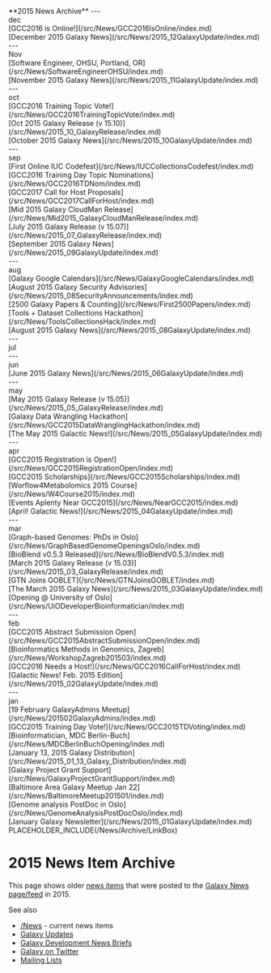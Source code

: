 <div class='linkbox'>
**2015 News Archive**
---
<div class='right'>dec</div>
[GCC2016 is Online!](/src/News/GCC2016IsOnline/index.md)<br />
[December 2015 Galaxy News](/src/News/2015_12GalaxyUpdate/index.md)<br />
---
<div class='right'>Nov</div>
[Software Engineer, OHSU, Portland, OR](/src/News/SoftwareEngineerOHSU/index.md)<br />
[November 2015 Galaxy News](/src/News/2015_11GalaxyUpdate/index.md)<br />
---
<div class='right'>oct</div>
[GCC2016 Training Topic Vote!](/src/News/GCC2016TrainingTopicVote/index.md)<br />
[Oct 2015 Galaxy Release (v 15.10)](/src/News/2015_10_GalaxyRelease/index.md)<br />
[October 2015 Galaxy News](/src/News/2015_10GalaxyUpdate/index.md)<br />
---
<div class='right'>sep</div>
[First Online IUC Codefest](/src/News/IUCCollectionsCodefest/index.md)<br />
[GCC2016 Training Day Topic Nominations](/src/News/GCC2016TDNom/index.md)<br />
[GCC2017 Call for Host Proposals](/src/News/GCC2017CallForHost/index.md)<br />
[Mid 2015 Galaxy CloudMan Release](/src/News/Mid2015_GalaxyCloudManRelease/index.md)<br />
[July 2015 Galaxy Release (v 15.07)](/src/News/2015_07_GalaxyRelease/index.md)<br />
[September 2015 Galaxy News](/src/News/2015_09GalaxyUpdate/index.md)<br />
---
<div class='right'>aug</div>
[Galaxy Google Calendars](/src/News/GalaxyGoogleCalendars/index.md)<br />
[August 2015 Galaxy Security Advisories](/src/News/2015_08SecurityAnnouncements/index.md)<br />
[2500 Galaxy Papers & Counting](/src/News/First2500Papers/index.md)<br />
[Tools + Dataset Collections Hackathon](/src/News/ToolsCollectionsHack/index.md)<br />
[August 2015 Galaxy News](/src/News/2015_08GalaxyUpdate/index.md)<br />
---
<div class='right'>jul</div>
---
<div class='right'>jun</div>
[June 2015 Galaxy News](/src/News/2015_06GalaxyUpdate/index.md)<br />
---
<div class='right'>may</div>
[May 2015 Galaxy Release (v 15.05)](/src/News/2015_05_GalaxyRelease/index.md)<br />
[Galaxy Data Wrangling Hackathon](/src/News/GCC2015DataWranglingHackathon/index.md)<br />
[The May 2015 Galactic News!](/src/News/2015_05GalaxyUpdate/index.md)<br />
---
<div class='right'>apr</div>
[GCC2015 Registration is Open!](/src/News/GCC2015RegistrationOpen/index.md)<br />
[GCC2015 Scholarships](/src/News/GCC2015Scholarships/index.md)<br />
[Worflow4Metabolomics 2015 Course](/src/News/W4Course2015/index.md)<br />
[Events Aplenty Near GCC2015](/src/News/NearGCC2015/index.md)<br />
[April! Galactic News!](/src/News/2015_04GalaxyUpdate/index.md)<br />
---
<div class='right'>mar</div>
[Graph-based Genomes: PhDs in Oslo](/src/News/GraphBasedGenomeOpeningsOslo/index.md)<br />
[BioBlend v0.5.3 Released](/src/News/BioBlendV0.5.3/index.md)<br />
[March 2015 Galaxy Release (v 15.03)](/src/News/2015_03_GalaxyRelease/index.md)<br />
[GTN Joins GOBLET](/src/News/GTNJoinsGOBLET/index.md)<br />
[The March 2015 Galaxy News](/src/News/2015_03GalaxyUpdate/index.md)<br />
[Opening @ University of Oslo](/src/News/UiODeveloperBioinformatician/index.md)<br />
---
<div class='right'>feb</div>
[GCC2015 Abstract Submission Open](/src/News/GCC2015AbstractSubmissionOpen/index.md)<br />
[Bioinformatics Methods in Genomics, Zagreb](/src/News/WorkshopZagreb201503/index.md)<br />
[GCC2016 Needs a Host!](/src/News/GCC2016CallForHost/index.md)<br />
[Galactic News! Feb. 2015 Edition](/src/News/2015_02GalaxyUpdate/index.md)<br />
---
<div class='right'>jan</div>
[19 February GalaxyAdmins Meetup](/src/News/201502GalaxyAdmins/index.md)<br />
[GCC2015 Training Day Vote!](/src/News/GCC2015TDVoting/index.md)<br />
[Bioinformatician, MDC Berlin-Buch](/src/News/MDCBerlinBuchOpening/index.md)<br />
[January 13, 2015 Galaxy Distribution](/src/News/2015_01_13_Galaxy_Distribution/index.md)<br />
[Galaxy Project Grant Support](/src/News/GalaxyProjectGrantSupport/index.md)<br />
[Baltimore Area Galaxy Meetup Jan 22](/src/News/BaltimoreMeetup201501/index.md)<br />
[Genome analysis PostDoc in Oslo](/src/News/GenomeAnalysisPostDocOslo/index.md)<br />
[January Galaxy Newsletter](/src/News/2015_01GalaxyUpdate/index.md)<br />
</div>
PLACEHOLDER_INCLUDE(/News/Archive/LinkBox)

# 2015 News Item Archive

This page shows older [news items](/src/News/index.md) that were posted to the [Galaxy News page/feed](/src/News/index.md) in 2015.

See also 
* [/News](/src/News/index.md) - current news items
* [Galaxy Updates](/src/GalaxyUpdates/index.md)
* [Galaxy Development News Briefs](/src/DevNewsBriefs/index.md)
* [Galaxy on Twitter](/src/GalaxyOnTwitter/index.md)
* [Mailing Lists](/src/MailingLists/index.md)

<div class='newsItemList'>
 

